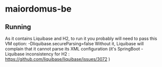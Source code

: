 # maiordomus-be


## Running
As it contains Liquibase and H2, to run it you probably will need to pass this VM option:
-Dliquibase.secureParsing=false
Without it, Liquibase will complain that it cannot parse its XML configuration (it's SpringBoot - Liquibase inconsistency for H2 : https://github.com/liquibase/liquibase/issues/3072 )